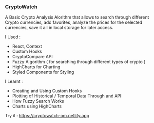 ### CryptoWatch

A Basic Crypto Analysis Alorithm that allows to search through different Crypto currencies, add favorites, analyze the prices for the selected currencies, save it all in local storage for later access.

I Used :
 - React, Context
 - Custom Hooks
 - CryptoCompare API
 - Fuzzy Algorithm ( for searching through different types of crypto )
 - HighCharts for Charting
 - Styled Components for Styling


I Learnt : 
  - Creating and Using Custom Hooks
  - Plotting of Historical / Temporal Data Through and API
  - How Fuzzy Search Works
  - Charts using HighCharts

Try it : https://cryptowatch-om.netlify.app
